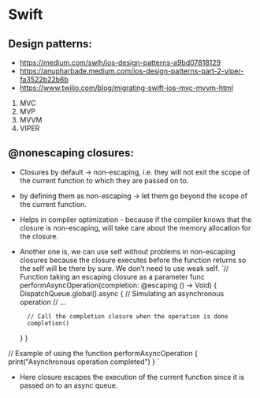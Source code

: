 # Swift

## Design patterns:
- https://medium.com/swlh/ios-design-patterns-a9bd07818129
- https://anupharbade.medium.com/ios-design-patterns-part-2-viper-fa3522b22b6b
- https://www.twilio.com/blog/migrating-swift-ios-mvc-mvvm-html 
1. MVC
2. MVP
3. MVVM
4. VIPER

## @nonescaping closures:
- Closures by default -> non-escaping, i.e. they will not exit the scope of the current function to which they are passed on to.
- by defining them as non-escaping -> let them go beyond the scope of the current function.
- Helps in compiler optimization - because if the compiler knows that the closure is non-escaping, will take care about the memory allocation for the closure.
- Another one is, we can use self without problems in non-escaping closures because the closure executes before the function returns so the self will be there by sure. We don’t need to use weak self.
`// Function taking an escaping closure as a parameter
func performAsyncOperation(completion: @escaping () -> Void) {
    DispatchQueue.global().async {
        // Simulating an asynchronous operation
        // ...

        // Call the completion closure when the operation is done
        completion()
    }
}

// Example of using the function
performAsyncOperation {
    print("Asynchronous operation completed")
}
`
- Here closure escapes the execution of the current function since it is passed on to an async queue.
